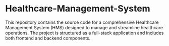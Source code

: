 # Healthcare-Management-System
This repository contains the source code for a comprehensive Healthcare Management System (HMS) designed to manage and streamline healthcare operations. The project is structured as a full-stack application and includes both frontend and backend components.
